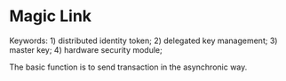 # Magic Link

Keywords: 1) distributed identity token; 2) delegated key management; 3) master key; 4) hardware security module;

The basic function is to send transaction in the asynchronic way.


